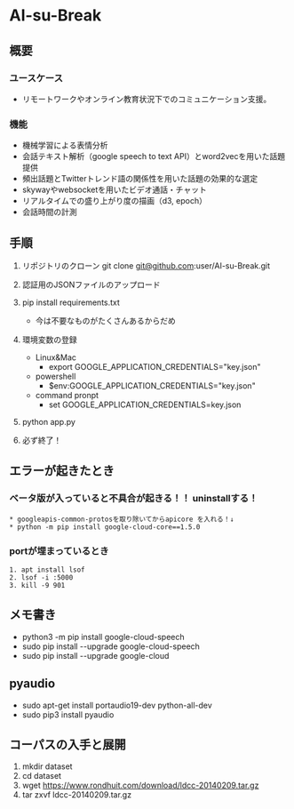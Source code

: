 # AI-su-Break

## 概要
### ユースケース
* リモートワークやオンライン教育状況下でのコミュニケーション支援。

### 機能
* 機械学習による表情分析
* 会話テキスト解析（google speech to text API）とword2vecを用いた話題提供
* 頻出話題とTwitterトレンド語の関係性を用いた話題の効果的な選定
* skywayやwebsocketを用いたビデオ通話・チャット
* リアルタイムでの盛り上がり度の描画（d3, epoch）
* 会話時間の計測

## 手順
1. リポジトリのクローン
git clone git@github.com:user/AI-su-Break.git

2. 認証用のJSONファイルのアップロード

3. pip install requirements.txt
    * 今は不要なものがたくさんあるからだめ

4. 環境変数の登録
    * Linux&Mac
        * export GOOGLE_APPLICATION_CREDENTIALS="key.json"
    * powershell
        * $env:GOOGLE_APPLICATION_CREDENTIALS="key.json"
    * command pronpt
        * set GOOGLE_APPLICATION_CREDENTIALS=key.json

5. python app.py

6. 必ず終了！

## エラーが起きたとき
  ### ベータ版が入っていると不具合が起きる！！ uninstallする！
    * googleapis-common-protosを取り除いてからapicore を入れる！↓
    * python -m pip install google-cloud-core==1.5.0

  ### portが埋まっているとき
    1. apt install lsof
    2. lsof -i :5000
    3. kill -9 901

## メモ書き
* python3 -m pip install google-cloud-speech
* sudo pip install --upgrade google-cloud-speech
* sudo pip install --upgrade google-cloud

## pyaudio
* sudo apt-get install portaudio19-dev python-all-dev
* sudo pip3 install pyaudio

## コーパスの入手と展開
1. mkdir dataset
2. cd dataset
3. wget https://www.rondhuit.com/download/ldcc-20140209.tar.gz
4. tar zxvf ldcc-20140209.tar.gz
